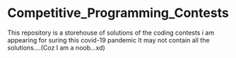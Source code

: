 # Competitive_Programming_Contests
This repository is a storehouse of solutions of the coding contests i am appearing for suring this covid-19 pandemic
It may not contain all the solutions....(Coz I am a noob...xd)
